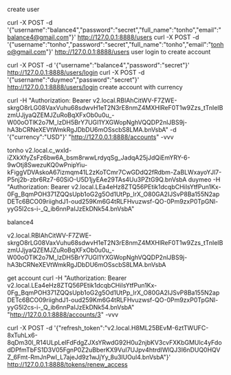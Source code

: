 create user

curl -X POST -d '{"username":"balance4","password":"secret","full_name":"tonho","email":"balance4@gmail.com"}' http://127.0.0.1:8888/users
curl -X POST -d '{"username":"tonho","password":"secret","full_name":"tonho","email":"tonho@gmail.com"}' http://127.0.0.1:8888/users
user login to create account

curl -X POST  -d '{"username":"balance4","password":"secret"}' http://127.0.0.1:8888/users/login
curl -X POST  -d '{"username":"duymeo","password":"secret"}' http://127.0.0.1:8888/users/login
create account with currency

curl -H "Authorization: Bearer v2.local.RBlAhCitWV-F7ZWE-skrgO8rLG08VaxVuhu68sdwvH1eT2N3rE8nmZ4MXHlReF0T1w9Zzs_tTnIeIBzmUJjyaQZEMJZuRoBqXFxOb0u0u_-W00oOTlK2o7M_lzDH5BrY7UGI1YXGWopNghVQQDP2nlJBS9j-hA3bCRNeXEVtWmkRgJDbDU6mOSscbS8LMA.bnVsbA" -d '{"currency":"USD"}' "http://127.0.0.1:8888/accounts" -vvv

tonho
v2.local.c_wxId-iZXkXfyZsFz6bw6A_bsm8rwwLrdyqSg_JadqA25jJdQiEmYRY-6-9wOtj8SwezuKQ0wPnipYiu-kFiggVDVAskoA67izmqm41L2zKoTCmr7CwGDdQ2fRdbm-ZaBLWxayoYJl7-P5nj2b-zbr6Rz7-60SiO-U5D1jyEAe29TAs4Uu3PZtG9Q.bnVsbA
duymeo  -H "Authorization: Bearer v2.local.LEa4eHz8ZTQ56PEtik1dcqbCHiIsYtfPun1Kx-0Fg_BqmPOH371ZQQsUpb1oG2g5Od1UtPp_lrX_O80GA2IJSvP8Ba155N2apDETc6BCO09riighdJ1-oud259Km6G4tRLFHvuzwsf-QO-0Pm9zxP0TpGNl-yyG5l2cs-i-_Q_ib6nnPaIJzEkDNk54.bnVsbA"

balance4 

v2.local.RBlAhCitWV-F7ZWE-skrgO8rLG08VaxVuhu68sdwvH1eT2N3rE8nmZ4MXHlReF0T1w9Zzs_tTnIeIBzmUJjyaQZEMJZuRoBqXFxOb0u0u_-W00oOTlK2o7M_lzDH5BrY7UGI1YXGWopNghVQQDP2nlJBS9j-hA3bCRNeXEVtWmkRgJDbDU6mOSscbS8LMA.bnVsbA

get account
curl -H "Authorization: Bearer v2.local.LEa4eHz8ZTQ56PEtik1dcqbCHiIsYtfPun1Kx-0Fg_BqmPOH371ZQQsUpb1oG2g5Od1UtPp_lrX_O80GA2IJSvP8Ba155N2apDETc6BCO09riighdJ1-oud259Km6G4tRLFHvuzwsf-QO-0Pm9zxP0TpGNl-yyG5l2cs-i-_Q_ib6nnPaIJzEkDNk54.bnVsbA"  "http://127.0.0.1:8888/accounts/3" -vvv


curl -X POST  -d '{"refresh_token":"v2.local.H8ML25BEvM-6ztTWUFC-8xTuhLx6-8qDm30l_R14ULpLelFdFdgZJXsYRwdG92H0u2njbKV3cvFXKbGMUlc4yFdodDPfmTbFS1D3V05FgnP0Z2uBberKX9VuI7UJpv4htrdIWlQJ3I6nDUQ0HQVZ_6Fmt-RmJnPwI_L7ajeJd9z1wJjYy_8u3lUOul4.bnVsbA"}' http://127.0.0.1:8888/tokens/renew_access
